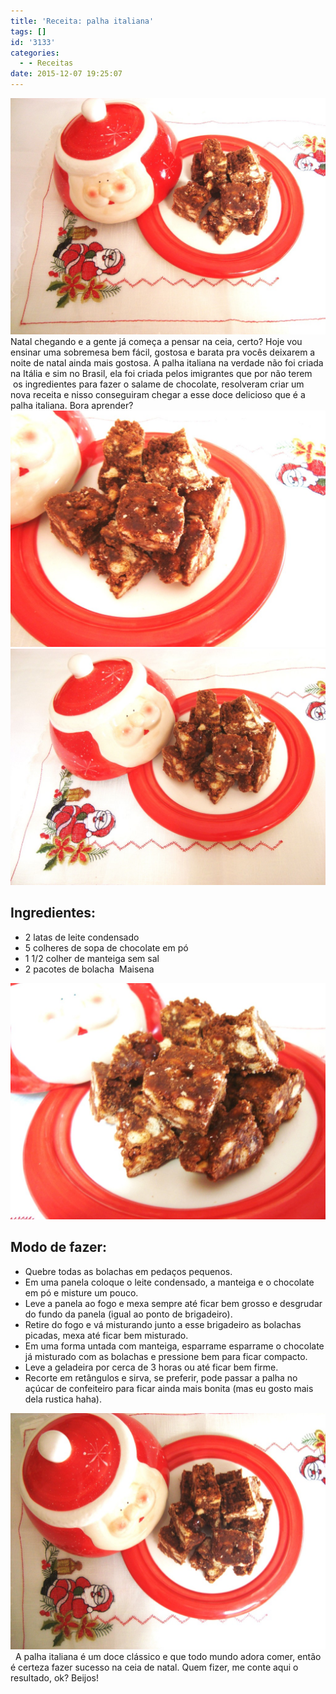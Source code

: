```yaml
---
title: 'Receita: palha italiana'
tags: []
id: '3133'
categories:
  - - Receitas
date: 2015-12-07 19:25:07
---
```


[![receita - palha italiana](/wp-content/uploads/2015/12/receita-de-palha-italiana-1024x768.jpg)](/wp-content/uploads/2015/12/receita-de-palha-italiana.jpg) Natal chegando e a gente já começa a pensar na ceia, certo? Hoje vou ensinar uma sobremesa bem fácil, gostosa e barata pra vocês deixarem a noite de natal ainda mais gostosa. A palha italiana na verdade não foi criada na Itália e sim no Brasil, ela foi criada pelos imigrantes que por não terem  os ingredientes para fazer o salame de chocolate, resolveram criar um nova receita e nisso conseguiram chegar a esse doce delicioso que é a palha italiana. Bora aprender? [![receita de palha italiana ](/wp-content/uploads/2015/12/receita-palha-italiana-1024x768.jpg)](/wp-content/uploads/2015/12/receita-palha-italiana.jpg) [![receita palha italiana - como fazer](/wp-content/uploads/2015/12/palha-italiana-como-fazer-1024x768.jpg)](/wp-content/uploads/2015/12/palha-italiana-como-fazer.jpg)

## Ingredientes:

*   2 latas de leite condensado
*   5 colheres de sopa de chocolate em pó
*   1 1/2 colher de manteiga sem sal
*   2 pacotes de bolacha  Maisena

[![como fazer - palha italiana - receita](/wp-content/uploads/2015/12/como-fazer-palha-italiana-1024x768.jpg)](/wp-content/uploads/2015/12/como-fazer-palha-italiana.jpg)

## Modo de fazer:

*   Quebre todas as bolachas em pedaços pequenos.
*   Em uma panela coloque o leite condensado, a manteiga e o chocolate em pó e misture um pouco.
*   Leve a panela ao fogo e mexa sempre até ficar bem grosso e desgrudar do fundo da panela (igual ao ponto de brigadeiro).
*   Retire do fogo e vá misturando junto a esse brigadeiro as bolachas picadas, mexa até ficar bem misturado.
*   Em uma forma untada com manteiga, esparrame esparrame o chocolate já misturado com as bolachas e pressione bem para ficar compacto.
*   Leve a geladeira por cerca de 3 horas ou até ficar bem firme.
*   Recorte em retângulos e sirva, se preferir, pode passar a palha no açúcar de confeiteiro para ficar ainda mais bonita (mas eu gosto mais dela rustica haha).

[![receita de palha italiana - como fazer](/wp-content/uploads/2015/12/como-fazer-palha-italiana-receita-1024x768.jpg)](/wp-content/uploads/2015/12/como-fazer-palha-italiana-receita.jpg)   A palha italiana é um doce clássico e que todo mundo adora comer, então é certeza fazer sucesso na ceia de natal. Quem fizer, me conte aqui o resultado, ok? Beijos!
